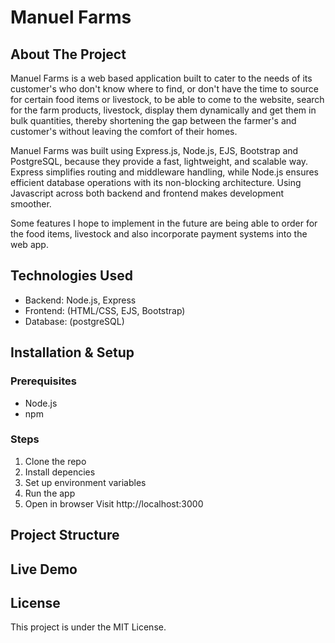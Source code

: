 # Manuel Farms

## About The Project
Manuel Farms is a web based application built to cater to the needs of its customer's who don't know where to find,
or don't have the time to source for certain food items or livestock, to be able to come to the website, search for the farm products, livestock, 
display them dynamically and get them in bulk quantities, thereby shortening the gap between the farmer's and customer's without leaving the comfort of
their homes.

Manuel Farms was built using Express.js, Node.js, EJS, Bootstrap and PostgreSQL, because they provide a fast, lightweight, and scalable way.
Express simplifies routing and middleware handling, while Node.js ensures efficient database operations with its non-blocking
architecture. Using Javascript across both backend and frontend makes development smoother.

Some features I hope to implement in the future are being able to order for the food items, livestock and also incorporate
payment systems into the web app.

## Technologies Used
* Backend: Node.js, Express
* Frontend: (HTML/CSS, EJS, Bootstrap)
* Database: (postgreSQL)

## Installation & Setup
### Prerequisites
* Node.js
* npm

### Steps
1. Clone the repo
2. Install depencies
3. Set up environment variables
4. Run the app
5. Open in browser
   Visit http://localhost:3000

## Project Structure

## Live Demo

## License
This project is under the MIT License.
